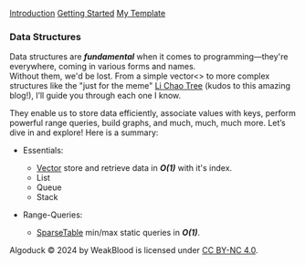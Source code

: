 <!DOCTYPE html>
<html lang = "en">
<head>
<meta charset="UTF-8">
<title>
DataStructures-AlgoDuck
</title>
<META NAME="Description" CONTENT="Wanna see some algorithms ? You came to the right place. 
AlgoDuck is a project about competitive programming algorithms i'm doing on my own, why ? because i was bored, in fact 
this site does not contain any AD or Payment Program. Maybe once it becomes a quack level site then i will 
add donations, until then, enjoy this personal little mess <3 ">
<link rel="canonical" href="https://algoduck.it/">
<link rel="icon" href="/favicon.ico">
<link rel="icon" type="image/png" href="/favicon-96x96.png" sizes="96x96">
<link rel="icon" type="image/svg+xml" href="/favicon.svg">
<link rel="shortcut icon" href="/favicon.ico">
<link rel="apple-touch-icon" sizes="180x180" href="/apple-touch-icon.png">
<link rel="manifest" href="/site.webmanifest">
<link rel="stylesheet" href="/stylesheet/style.css">
<script src="/js/highlight.min.js"></script>
<script src="/js/highlightRightNav.js"></script>
</head>

<body>
<div id= "navbar">
</div>
<div class ="non-essential">
<div id="right-navbar">
<div id="space">
</div>

[Introduction](#warning-the-site-is-under-construction)
[Getting Started](#getting-started)
[My Template](#a-simple-template)

</div>
</div>
<div class="content">

### Data Structures

Data structures are ***fundamental*** when it comes to programming—they're everywhere, coming in various forms and names.<br>
Without them, we'd be lost. From a simple vector<> to more complex structures like the "just for the meme" [Li Chao Tree](https://codeforces.com/blog/entry/86731) (kudos to this amazing blog!), I’ll guide you through each one I know.

They enable us to store data efficiently, associate values with keys, perform powerful range queries, build graphs, and much, much, much more. Let’s dive in and explore!
Here is a summary: 

- Essentials: 
    - [Vector]() store and retrieve data in ***$O(1)$*** with it's index.
    - List 
    - Queue
    - Stack

- Range-Queries:
    - [SparseTable](/Topics/Ds/SparseTable/index.html) min/max static queries in ***$O(1)$***.
  
</div>

</body>
<footer>

Algoduck © 2024 by WeakBlood is licensed under <a href="https://creativecommons.org/licenses/by-nc/4.0/" target="_blank">CC BY-NC 4.0</a>.

</footer>
<script>hljs.initHighlightingOnLoad();</script>
</html>